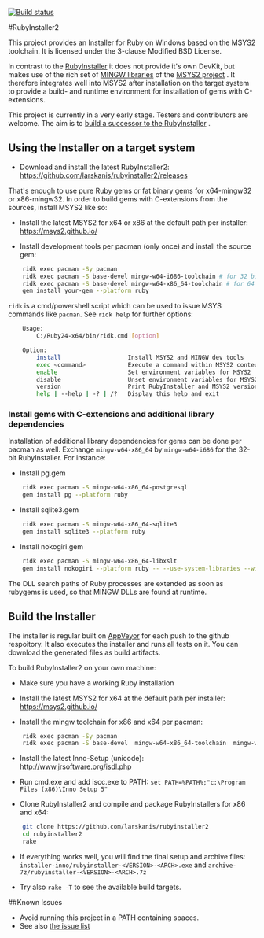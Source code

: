 [![Build status](https://ci.appveyor.com/api/projects/status/7ack9ax1gihvn2hb/branch/master?svg=true)](https://ci.appveyor.com/project/larskanis/rubyinstaller2/branch/master)

#RubyInstaller2

This project provides an Installer for Ruby on Windows based on the MSYS2 toolchain.
It is licensed under the 3-clause Modified BSD License.

In contrast to the [RubyInstaller](https://github.com/oneclick/rubyinstaller/) it does not provide it's own DevKit, but makes use of the rich set of [MINGW libraries](https://github.com/Alexpux/MINGW-packages) of the [MSYS2 project](https://msys2.github.io/) .
It therefore integrates well into MSYS2 after installation on the target system to provide a build- and runtime environment for installation of gems with C-extensions.

This project is currently in a very early stage.
Testers and contributors are welcome.
The aim is to [build a successor to the RubyInstaller](https://github.com/oneclick/rubyinstaller/issues/352) .

## Using the Installer on a target system

- Download and install the latest RubyInstaller2: https://github.com/larskanis/rubyinstaller2/releases

That's enough to use pure Ruby gems or fat binary gems for x64-mingw32 or x86-mingw32.
In order to build gems with C-extensions from the sources, install MSYS2 like so:

- Install the latest MSYS2 for x64 or x86 at the default path per installer: https://msys2.github.io/

- Install development tools per pacman (only once) and install the source gem:
```sh
    ridk exec pacman -Sy pacman
    ridk exec pacman -S base-devel mingw-w64-i686-toolchain # for 32 bit RubyInstaller
    ridk exec pacman -S base-devel mingw-w64-x86_64-toolchain # for 64 bit RubyInstaller
    gem install your-gem --platform ruby
```

`ridk` is a cmd/powershell script which can be used to issue MSYS commands like `pacman`. See `ridk help` for further options:
```sh
    Usage:
        C:/Ruby24-x64/bin/ridk.cmd [option]

    Option:
        install                   Install MSYS2 and MINGW dev tools
        exec <command>            Execute a command within MSYS2 context
        enable                    Set environment variables for MSYS2
        disable                   Unset environment variables for MSYS2
        version                   Print RubyInstaller and MSYS2 versions
        help | --help | -? | /?   Display this help and exit
```

### Install gems with C-extensions and additional library dependencies

Installation of additional library dependencies for gems can be done per pacman as well. Exchange `mingw-w64-x86_64` by `mingw-w64-i686` for the 32-bit RubyInstaller.
For instance:

- Install pg.gem
```sh
    ridk exec pacman -S mingw-w64-x86_64-postgresql
    gem install pg --platform ruby
```

- Install sqlite3.gem
```sh
    ridk exec pacman -S mingw-w64-x86_64-sqlite3
    gem install sqlite3 --platform ruby
```

- Install nokogiri.gem
```sh
    ridk exec pacman -S mingw-w64-x86_64-libxslt
    gem install nokogiri --platform ruby -- --use-system-libraries --with-xml2-include=c:/msys64/mingw64/include/libxml2 --with-xslt-dir=c:/msys64/mingw64
```

The DLL search paths of Ruby processes are extended as soon as rubygems is used, so that MINGW DLLs are found at runtime.

## Build the Installer

The installer is regular built on [AppVeyor](https://ci.appveyor.com/project/larskanis/rubyinstaller2) for each push to the github respoitory.
It also executes the installer and runs all tests on it.
You can download the generated files as build artifacts.

To build RubyInstaller2 on your own machine:

- Make sure you have a working Ruby installation

- Install the latest MSYS2 for x64 at the default path per installer: https://msys2.github.io/

- Install the mingw toolchain for x86 and x64 per pacman:
```sh
    ridk exec pacman -Sy pacman
    ridk exec pacman -S base-devel  mingw-w64-x86_64-toolchain  mingw-w64-i686-toolchain
```

- Install the latest Inno-Setup (unicode): http://www.jrsoftware.org/isdl.php

- Run cmd.exe and add iscc.exe to PATH: ```set PATH=%PATH%;"c:\Program Files (x86)\Inno Setup 5"```

- Clone RubyInstaller2 and compile and package RubyInstallers for x86 and x64:
```sh
    git clone https://github.com/larskanis/rubyinstaller2
    cd rubyinstaller2
    rake
```

- If everything works well, you will find the final setup and archive files: `installer-inno/rubyinstaller-<VERSION>-<ARCH>.exe` and `archive-7z/rubyinstaller-<VERSION>-<ARCH>.7z`

- Try also `rake -T` to see the available build targets.

##Known Issues

* Avoid running this project in a PATH containing spaces.
* See also [the issue list](https://github.com/larskanis/rubyinstaller2/issues)
